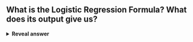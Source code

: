 ## What is the Logistic Regression Formula? What does its output give us?
<details>
<summary><b>Reveal answer</b></summary>
y = 1 / [1 + e^-(ax+b) ]<br><img src="../../../../../media/paste-8958c78e770ae284274808d20716b95c10ebbdea.jpg"><br><br>probability of y=1 for a given value of x
</details>
